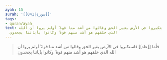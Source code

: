 ```yaml
---
ayah: 15
surah: '[[041|سورة]]'
tags:
- quran/ayah
text: فأما عاد فاستكبروا في الأرض بغير الحق وقالوا من أشد منا قوة ۖ أولم يروا أن الله
  الذي خلقهم هو أشد منهم قوة ۖ وكانوا بآياتنا يجحدون
---
```

> فأما [[عاد]] فاستكبروا في الأرض بغير الحق وقالوا من أشد منا قوة ۖ أولم يروا أن الله الذي خلقهم هو أشد منهم قوة ۖ وكانوا بآياتنا يجحدون

